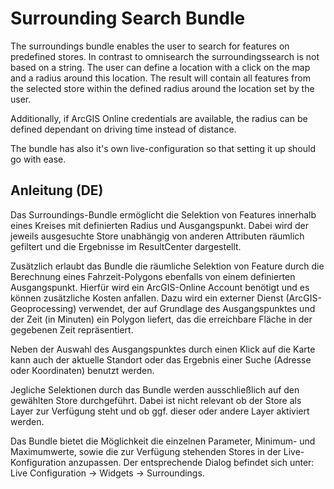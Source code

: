 # Surrounding Search Bundle
The surroundings bundle enables the user to search for features on predefined stores. In contrast to omnisearch the surroundingssearch is not based on a string. The user can define a location with a click on the map and a radius around this location. The result will contain all features from the selected store within the defined radius around the location set by the user.

Additionally, if ArcGIS Online credentials are available, the radius can be defined dependant on driving time instead of distance.

The bundle has also it's own live-configuration so that setting it up should go with ease. 

Anleitung (DE)
--------------
Das Surroundings-Bundle ermöglicht die Selektion von Features innerhalb eines Kreises mit definierten Radius und Ausgangspunkt. Dabei wird der jeweils ausgesuchte Store unabhängig von anderen Attributen räumlich gefiltert und die Ergebnisse im ResultCenter dargestellt.

Zusätzlich erlaubt das Bundle die räumliche Selektion von Feature durch die Berechnung eines Fahrzeit-Polygons ebenfalls von einem definierten Ausgangspunkt. Hierfür wird ein ArcGIS-Online Account benötigt und es können zusätzliche Kosten anfallen. Dazu wird ein externer Dienst (ArcGIS-Geoprocessing) verwendet, der auf Grundlage des Ausgangspunktes und der Zeit (in Minuten) ein Polygon liefert, das die erreichbare Fläche in der gegebenen Zeit repräsentiert.

Neben der Auswahl des Ausgangspunktes durch einen Klick auf die Karte kann auch der aktuelle Standort oder das Ergebnis einer Suche (Adresse oder Koordinaten) benutzt werden.

Jegliche Selektionen durch das Bundle werden ausschließlich auf den gewählten Store durchgeführt. Dabei ist nicht relevant ob der Store als Layer zur Verfügung steht und ob ggf. dieser oder andere Layer aktiviert werden.

Das Bundle bietet die Möglichkeit die einzelnen Parameter, Minimum- und Maximumwerte, sowie die zur Verfügung stehenden Stores in der Live-Konfiguration anzupassen. Der entsprechende Dialog befindet sich unter: Live Configuration -> Widgets -> Surroundings.
